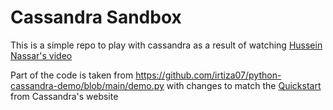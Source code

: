 # Cassandra Sandbox

This is a simple repo to play with cassandra as a result of watching [Hussein Nassar's video](https://www.youtube.com/watch?v=xynXjChKkJc&t=2s)

Part of the code is taken from https://github.com/irtiza07/python-cassandra-demo/blob/main/demo.py with changes to match the [Quickstart](https://cassandra.apache.org/_/quickstart.html) from Cassandra's website